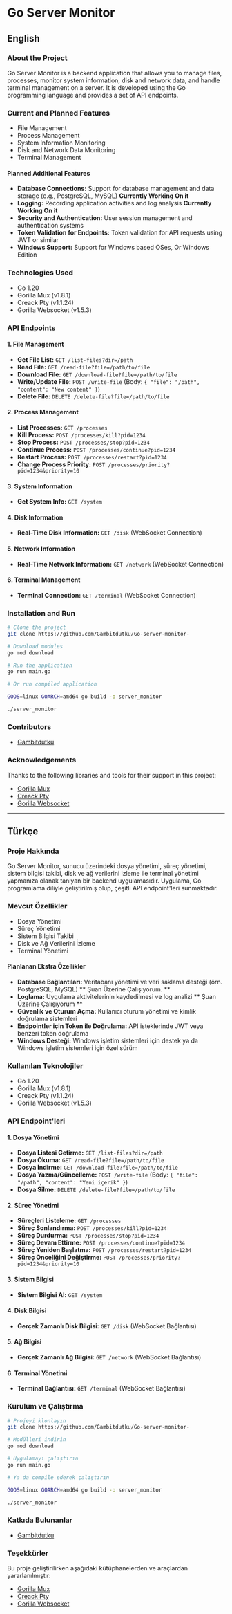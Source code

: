 
# Go Server Monitor
## English
### About the Project
Go Server Monitor is a backend application that allows you to manage files, processes, monitor system information, disk and network data, and handle terminal management on a server. It is developed using the Go programming language and provides a set of API endpoints.

### Current and Planned Features
- File Management
- Process Management
- System Information Monitoring
- Disk and Network Data Monitoring
- Terminal Management

#### Planned Additional Features
- **Database Connections:** Support for database management and data storage (e.g., PostgreSQL, MySQL) **Currently Working On it** 
- **Logging:** Recording application activities and log analysis **Currently Working On it** 
- **Security and Authentication:** User session management and authentication systems
- **Token Validation for Endpoints:** Token validation for API requests using JWT or similar
- **Windows Support:** Support for Windows based OSes, Or Windows Edition
### Technologies Used
- Go 1.20
- Gorilla Mux (v1.8.1)
- Creack Pty (v1.1.24)
- Gorilla Websocket (v1.5.3)

### API Endpoints

#### 1. File Management
- **Get File List:** `GET /list-files?dir=/path`
- **Read File:** `GET /read-file?file=/path/to/file`
- **Download File:** `GET /download-file?file=/path/to/file`
- **Write/Update File:** `POST /write-file` (Body: `{ "file": "/path", "content": "New content" }`)
- **Delete File:** `DELETE /delete-file?file=/path/to/file`

#### 2. Process Management
- **List Processes:** `GET /processes`
- **Kill Process:** `POST /processes/kill?pid=1234`
- **Stop Process:** `POST /processes/stop?pid=1234`
- **Continue Process:** `POST /processes/continue?pid=1234`
- **Restart Process:** `POST /processes/restart?pid=1234`
- **Change Process Priority:** `POST /processes/priority?pid=1234&priority=10`

#### 3. System Information
- **Get System Info:** `GET /system`

#### 4. Disk Information
- **Real-Time Disk Information:** `GET /disk` (WebSocket Connection)

#### 5. Network Information
- **Real-Time Network Information:** `GET /network` (WebSocket Connection)

#### 6. Terminal Management
- **Terminal Connection:** `GET /terminal` (WebSocket Connection)

### Installation and Run
```bash
# Clone the project
git clone https://github.com/Gambitdutku/Go-server-monitor-

# Download modules
go mod download

# Run the application
go run main.go

# Or run compiled application

GOOS=linux GOARCH=amd64 go build -o server_monitor

./server_monitor
```

### Contributors
- [Gambitdutku](https://github.com/Gambitdutku)

### Acknowledgements
Thanks to the following libraries and tools for their support in this project:
- [Gorilla Mux](https://github.com/gorilla/mux)
- [Creack Pty](https://github.com/creack/pty)
- [Gorilla Websocket](https://github.com/gorilla/websocket)

---

## Türkçe
### Proje Hakkında
Go Server Monitor, sunucu üzerindeki dosya yönetimi, süreç yönetimi, sistem bilgisi takibi, disk ve ağ verilerini izleme ile terminal yönetimi yapmanıza olanak tanıyan bir backend uygulamasıdır. Uygulama, Go programlama diliyle geliştirilmiş olup, çeşitli API endpoint'leri sunmaktadır.

### Mevcut Özellikler
- Dosya Yönetimi
- Süreç Yönetimi
- Sistem Bilgisi Takibi
- Disk ve Ağ Verilerini İzleme
- Terminal Yönetimi

#### Planlanan Ekstra Özellikler
- **Database Bağlantıları:** Veritabanı yönetimi ve veri saklama desteği (örn. PostgreSQL, MySQL) ** Şuan Üzerine Çalışıyorum. **
- **Loglama:** Uygulama aktivitelerinin kaydedilmesi ve log analizi  ** Şuan Üzerine Çalışıyorum **
- **Güvenlik ve Oturum Açma:** Kullanıcı oturum yönetimi ve kimlik doğrulama sistemleri
- **Endpointler için Token ile Doğrulama:** API isteklerinde JWT veya benzeri token doğrulama
- **Windows Desteği:** Windows işletim sistemleri için destek ya da Windows işletim sistemleri için özel sürüm

### Kullanılan Teknolojiler
- Go 1.20
- Gorilla Mux (v1.8.1)
- Creack Pty (v1.1.24)
- Gorilla Websocket (v1.5.3)

### API Endpoint'leri

#### 1. Dosya Yönetimi
- **Dosya Listesi Getirme:** `GET /list-files?dir=/path`
- **Dosya Okuma:** `GET /read-file?file=/path/to/file`
- **Dosya İndirme:** `GET /download-file?file=/path/to/file`
- **Dosya Yazma/Güncelleme:** `POST /write-file` (Body: `{ "file": "/path", "content": "Yeni içerik" }`)
- **Dosya Silme:** `DELETE /delete-file?file=/path/to/file`

#### 2. Süreç Yönetimi
- **Süreçleri Listeleme:** `GET /processes`
- **Süreç Sonlandırma:** `POST /processes/kill?pid=1234`
- **Süreç Durdurma:** `POST /processes/stop?pid=1234`
- **Süreç Devam Ettirme:** `POST /processes/continue?pid=1234`
- **Süreç Yeniden Başlatma:** `POST /processes/restart?pid=1234`
- **Süreç Önceliğini Değiştirme:** `POST /processes/priority?pid=1234&priority=10`

#### 3. Sistem Bilgisi
- **Sistem Bilgisi Al:** `GET /system`

#### 4. Disk Bilgisi
- **Gerçek Zamanlı Disk Bilgisi:** `GET /disk` (WebSocket Bağlantısı)

#### 5. Ağ Bilgisi
- **Gerçek Zamanlı Ağ Bilgisi:** `GET /network` (WebSocket Bağlantısı)

#### 6. Terminal Yönetimi
- **Terminal Bağlantısı:** `GET /terminal` (WebSocket Bağlantısı)

### Kurulum ve Çalıştırma
```bash
# Projeyi klonlayın
git clone https://github.com/Gambitdutku/Go-server-monitor-

# Modülleri indirin
go mod download

# Uygulamayı çalıştırın
go run main.go

# Ya da compile ederek çalıştırın

GOOS=linux GOARCH=amd64 go build -o server_monitor

./server_monitor
```

### Katkıda Bulunanlar
- [Gambitdutku](https://github.com/Gambitdutku)

### Teşekkürler
Bu proje geliştirilirken aşağıdaki kütüphanelerden ve araçlardan yararlanılmıştır:
- [Gorilla Mux](https://github.com/gorilla/mux)
- [Creack Pty](https://github.com/creack/pty)
- [Gorilla Websocket](https://github.com/gorilla/websocket)




